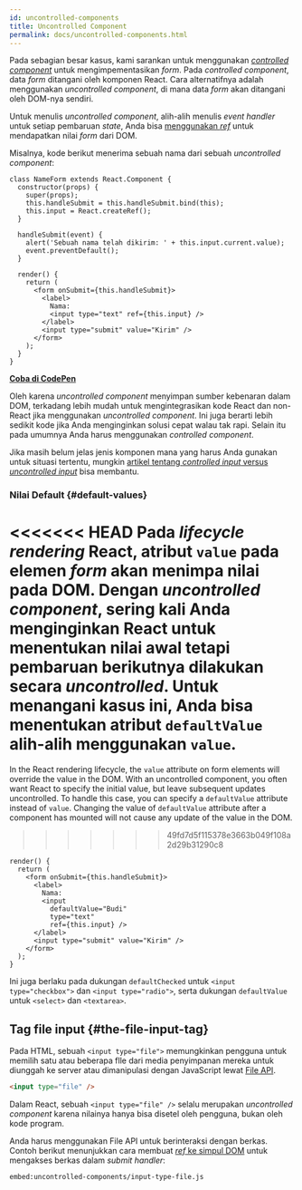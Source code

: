 ```yaml
---
id: uncontrolled-components
title: Uncontrolled Component
permalink: docs/uncontrolled-components.html
---
```


Pada sebagian besar kasus, kami sarankan untuk menggunakan [*controlled component*](/docs/forms.html) untuk mengimpementasikan *form*. Pada *controlled component*, data *form* ditangani oleh komponen React. Cara alternatifnya adalah menggunakan *uncontrolled component*, di mana data *form* akan ditangani oleh DOM-nya sendiri.

Untuk menulis *uncontrolled component*, alih-alih menulis *event handler* untuk setiap pembaruan *state*, Anda bisa [menggunakan *ref*](/docs/refs-and-the-dom.html) untuk mendapatkan nilai *form* dari DOM.

Misalnya, kode berikut menerima sebuah nama dari sebuah *uncontrolled component*:

```javascript{5,9,18}
class NameForm extends React.Component {
  constructor(props) {
    super(props);
    this.handleSubmit = this.handleSubmit.bind(this);
    this.input = React.createRef();
  }

  handleSubmit(event) {
    alert('Sebuah nama telah dikirim: ' + this.input.current.value);
    event.preventDefault();
  }

  render() {
    return (
      <form onSubmit={this.handleSubmit}>
        <label>
          Nama:
          <input type="text" ref={this.input} />
        </label>
        <input type="submit" value="Kirim" />
      </form>
    );
  }
}
```

[**Coba di CodePen**](https://codepen.io/gaearon/pen/WooRWa?editors=0010)

Oleh karena *uncontrolled component* menyimpan sumber kebenaran dalam DOM, terkadang lebih mudah untuk mengintegrasikan kode React dan non-React jika menggunakan *uncontrolled component*. Ini juga berarti lebih sedikit kode jika Anda menginginkan solusi cepat walau tak rapi. Selain itu pada umumnya Anda harus menggunakan *controlled component*.

Jika masih belum jelas jenis komponen mana yang harus Anda gunakan untuk situasi tertentu, mungkin [artikel tentang *controlled input* versus *uncontrolled input*](https://goshakkk.name/controlled-vs-uncontrolled-inputs-react/) bisa membantu.

### Nilai Default {#default-values}

<<<<<<< HEAD
Pada *lifecycle rendering* React, atribut `value` pada elemen *form* akan menimpa nilai pada DOM. Dengan *uncontrolled component*, sering kali Anda menginginkan React untuk menentukan nilai awal tetapi pembaruan berikutnya dilakukan secara *uncontrolled*. Untuk menangani kasus ini, Anda bisa menentukan atribut `defaultValue` alih-alih menggunakan `value`.
=======
In the React rendering lifecycle, the `value` attribute on form elements will override the value in the DOM. With an uncontrolled component, you often want React to specify the initial value, but leave subsequent updates uncontrolled. To handle this case, you can specify a `defaultValue` attribute instead of `value`. Changing the value of `defaultValue` attribute after a component has mounted will not cause any update of the value in the DOM.
>>>>>>> 49fd7d5f115378e3663b049f108a2d29b31290c8

```javascript{7}
render() {
  return (
    <form onSubmit={this.handleSubmit}>
      <label>
        Nama:
        <input
          defaultValue="Budi"
          type="text"
          ref={this.input} />
      </label>
      <input type="submit" value="Kirim" />
    </form>
  );
}
```

Ini juga berlaku pada dukungan `defaultChecked` untuk `<input type="checkbox">` dan `<input type="radio">`, serta dukungan `defaultValue` untuk `<select>` dan `<textarea>`.

## Tag file input {#the-file-input-tag}

Pada HTML, sebuah `<input type="file">` memungkinkan pengguna untuk memilih satu atau beberapa flle dari media penyimpanan mereka untuk diunggah ke server atau dimanipulasi dengan JavaScript lewat [File API](https://developer.mozilla.org/en-US/docs/Web/API/File/Using_files_from_web_applications).

```html
<input type="file" />
```

Dalam React, sebuah `<input type="file" />` selalu merupakan *uncontrolled component* karena nilainya hanya bisa disetel oleh pengguna, bukan oleh kode program.

Anda harus menggunakan File API untuk berinteraksi dengan berkas. Contoh berikut menunjukkan cara membuat [*ref* ke simpul DOM](/docs/refs-and-the-dom.html) untuk mengakses berkas dalam *submit handler*:

`embed:uncontrolled-components/input-type-file.js`

[](codepen://uncontrolled-components/input-type-file)

